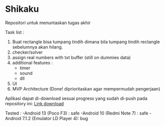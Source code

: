 # Shikaku
Repositori untuk menuntaskan tugas akhir

Task list :
1. Buat rectangle bisa tumpang tindih dimana bila tumpang tindih rectangle sebelumnya akan hilang.
2. checker/solver
3. assign real numbers with txt buffer (still on dummies data)
4. additional features :
     - timer
     - sound
     - dll
5. UI
6. MVP Architecture (Done! diprioritaskan agar mempermudah pengerjaan)

Aplikasi dapat di-download sesuai progress yang sudah di-push pada repository ini:
[Link download](https://drive.google.com/file/d/1_UUN3hGmHS0rcdxfuGLXfjzZS1ROUCOR/view?usp=sharing)

Tested :
-Android 13 (Poco F3) : safe
-Android 10 (Redmi Note 7) : safe
-Android 7.1.2 (Emulator LD Player 4): bug

